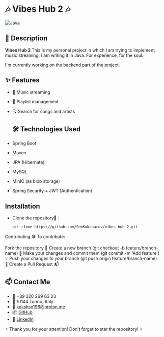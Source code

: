 # 🎶 Vibes Hub 2 🎶

![Java](https://img.shields.io/badge/Java-100%25-brightgreen) 

## 📜 Description 

**Vibes Hub 2** This is my personal project in which I am trying to implement music streaming, I am writing it in Java. For experience, for the soul.

I'm currently working on the backend part of the project.
## ✨ Features 

- 📀 Music streaming
- 📂 Playlist management
- 🔍 Search for songs and artists

  ## 🛠️ Technologies Used 

- Spring Boot
- Maven
- JPA (Hibernate)
- MySQL
- MinIO (as blob storage)
- Spring Security + JWT (Authentication)

## Installation 

- Clone the repository🚀 :
   ```bash
   git clone https://github.com/SemKoksharov/vibes-hub-2.git

Contributing 🛠️
To contribute:

Fork the repository 🍴
Create a new branch (git checkout -b feature/branch-name) 🌿
Make your changes and commit them (git commit -m 'Add feature') 💡
Push your changes to your branch (git push origin feature/branch-name) 🚀
Create a Pull Request 📬

## 📫 Contact Me

- 📱 +39 320 269 63 23
- 📍 10144 Torino, Italy
- 📧 [kokshse196@proton.me](mailto:kokshse196@proton.me)
- 📦 [GitHub](https://github.com/SemKoksharov)
- 💼 [LinkedIn](https://www.linkedin.com/in/SemKoksharov)


⭐️ Thank you for your attention! Don't forget to star the repository! ⭐️
